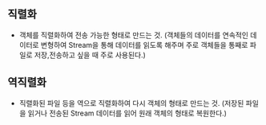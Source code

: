 ## 직렬화
- 객체를 직렬화하여 전송 가능한 형태로 만드는 것.
(객체들의 데이터를 연속적인 데이터로 변형하여 Stream을 통해 데이터를 읽도록 해주며 주로 객체들을
통째로 파일로 저장,전송하고 싶을 때 주로 사용된다.)

## 역직렬화
- 직렬화된 파일 등을 역으로 직렬화하여 다시 객체의 형태로 만드는 것.
(저장된 파일을 읽거나 전송된 Stream 데이터를 읽어 원래 객체의 형태로 복원한다.)